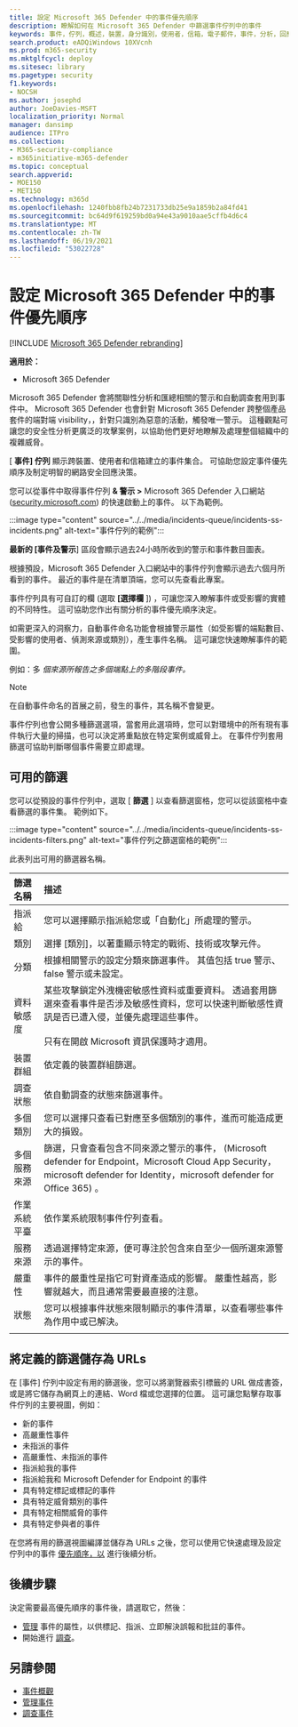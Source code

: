 ```yaml
---
title: 設定 Microsoft 365 Defender 中的事件優先順序
description: 瞭解如何在 Microsoft 365 Defender 中篩選事件佇列中的事件
keywords: 事件，佇列，概述，裝置，身分識別，使用者，信箱，電子郵件，事件，分析，回應
search.product: eADQiWindows 10XVcnh
ms.prod: m365-security
ms.mktglfcycl: deploy
ms.sitesec: library
ms.pagetype: security
f1.keywords:
- NOCSH
ms.author: josephd
author: JoeDavies-MSFT
localization_priority: Normal
manager: dansimp
audience: ITPro
ms.collection:
- M365-security-compliance
- m365initiative-m365-defender
ms.topic: conceptual
search.appverid:
- MOE150
- MET150
ms.technology: m365d
ms.openlocfilehash: 1240fbb8fb24b7231733db25e9a1859b2a84fd41
ms.sourcegitcommit: bc64d9f619259bd0a94e43a9010aae5cffb4d6c4
ms.translationtype: MT
ms.contentlocale: zh-TW
ms.lasthandoff: 06/19/2021
ms.locfileid: "53022728"
---
```

# <a name="prioritize-incidents-in-microsoft-365-defender"></a>設定 Microsoft 365 Defender 中的事件優先順序

[!INCLUDE [Microsoft 365 Defender rebranding](../includes/microsoft-defender.md)]

**適用於：**
- Microsoft 365 Defender

Microsoft 365 Defender 會將關聯性分析和匯總相關的警示和自動調查套用到事件中。 Microsoft 365 Defender 也會針對 Microsoft 365 Defender 跨整個產品套件的端對端 visibility，，針對只識別為惡意的活動，觸發唯一警示。 這種觀點可讓您的安全性分析更廣泛的攻擊案例，以協助他們更好地瞭解及處理整個組織中的複雜威脅。

[ **事件] 佇列** 顯示跨裝置、使用者和信箱建立的事件集合。 可協助您設定事件優先順序及制定明智的網路安全回應決策。 

您可以從事件中取得事件佇列 **& 警示 >** Microsoft 365 Defender 入口網站 ([security.microsoft.com](https://security.microsoft.com)) 的快速啟動上的事件。 以下為範例。

:::image type="content" source="../../media/incidents-queue/incidents-ss-incidents.png" alt-text="事件佇列的範例":::

**最新的 [事件及警示**] 區段會顯示過去24小時所收到的警示和事件數目圖表。

根據預設，Microsoft 365 Defender 入口網站中的事件佇列會顯示過去六個月所看到的事件。 最近的事件是在清單頂端，您可以先查看此專案。

事件佇列具有可自訂的欄 (選取 **[選擇欄** ]) ，可讓您深入瞭解事件或受影響的實體的不同特性。 這可協助您作出有關分析的事件優先順序決定。

如需更深入的洞察力，自動事件命名功能會根據警示屬性（如受影響的端點數目、受影響的使用者、偵測來源或類別），產生事件名稱。 這可讓您快速瞭解事件的範圍。

例如：多 *個來源所報告之多個端點上的多階段事件。*

> [!NOTE]
> 在自動事件命名的首展之前，發生的事件，其名稱不會變更。

事件佇列也會公開多種篩選選項，當套用此選項時，您可以對環境中的所有現有事件執行大量的掃描，也可以決定將重點放在特定案例或威脅上。 在事件佇列套用篩選可協助判斷哪個事件需要立即處理。 

## <a name="available-filters"></a>可用的篩選

您可以從預設的事件佇列中，選取 [ **篩選** ] 以查看篩選窗格，您可以從該窗格中查看篩選的事件集。 範例如下。

:::image type="content" source="../../media/incidents-queue/incidents-ss-incidents-filters.png" alt-text="事件佇列之篩選窗格的範例":::

此表列出可用的篩選器名稱。

| 篩選名稱 | 描述 |
|:-------|:-----|
| 指派給 | 您可以選擇顯示指派給您或「自動化」所處理的警示。 |
| 類別 | 選擇 [類別]，以著重顯示特定的戰術、技術或攻擊元件。 |
| 分類 | 根據相關警示的設定分類來篩選事件。 其值包括 true 警示、false 警示或未設定。 |
| 資料敏感度 | 某些攻擊鎖定外洩機密敏感性資料或重要資料。 透過套用篩選來查看事件是否涉及敏感性資料，您可以快速判斷敏感性資訊是否已遭入侵，並優先處理這些事件。 <br><br> 只有在開啟 Microsoft 資訊保護時才適用。|
| 裝置群組 | 依定義的裝置群組篩選。 |
| 調查狀態 | 依自動調查的狀態來篩選事件。  |
| 多個類別 | 您可以選擇只查看已對應至多個類別的事件，進而可能造成更大的損毀。 |
| 多個服務來源  | 篩選，只會查看包含不同來源之警示的事件， (Microsoft defender for Endpoint，Microsoft Cloud App Security，microsoft defender for Identity，microsoft defender for Office 365) 。 |
| 作業系統平臺 | 依作業系統限制事件佇列查看。 |
| 服務來源 | 透過選擇特定來源，便可專注於包含來自至少一個所選來源警示的事件。 |
| 嚴重性 | 事件的嚴重性是指它可對資產造成的影響。 嚴重性越高，影響就越大，而且通常需要最直接的注意。 |
| 狀態 | 您可以根據事件狀態來限制顯示的事件清單，以查看哪些事件為作用中或已解決。 |
|||

## <a name="save-defined-filters-as-urls"></a>將定義的篩選儲存為 URLs

在 [事件] 佇列中設定有用的篩選後，您可以將瀏覽器索引標籤的 URL 做成書簽，或是將它儲存為網頁上的連結、Word 檔或您選擇的位置。 這可讓您點擊存取事件佇列的主要視圖，例如：

- 新的事件
- 高嚴重性事件
- 未指派的事件
- 高嚴重性、未指派的事件
- 指派給我的事件
- 指派給我和 Microsoft Defender for Endpoint 的事件
- 具有特定標記或標記的事件
- 具有特定威脅類別的事件
- 具有特定相關威脅的事件
- 具有特定參與者的事件

在您將有用的篩選視圖編譯並儲存為 URLs 之後，您可以使用它快速處理及設定佇列中的事件 [優先順序，以](manage-incidents.md) 進行後續分析。

## <a name="next-steps"></a>後續步驟

決定需要最高優先順序的事件後，請選取它，然後：

- [管理](manage-incidents.md) 事件的屬性，以供標記、指派、立即解決誤報和批註的事件。
- 開始進行 [調查](investigate-incidents.md)。

## <a name="see-also"></a>另請參閱
- [事件概觀](incidents-overview.md)
- [管理事件](manage-incidents.md)
- [調查事件](investigate-incidents.md)
